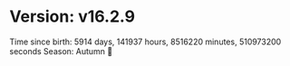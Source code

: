 # Version: v16.2.9
Time since birth: 5914 days, 141937 hours, 8516220 minutes, 510973200 seconds
Season: Autumn 🍁
